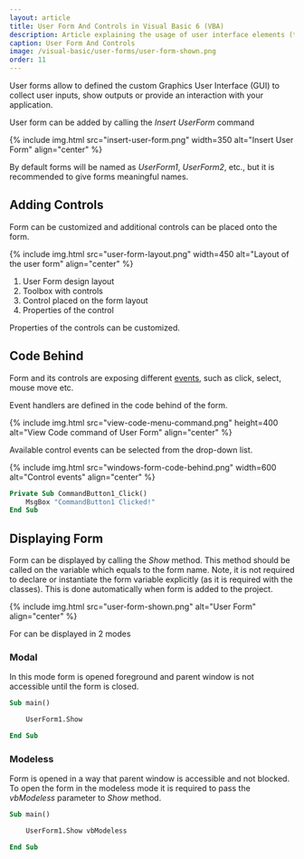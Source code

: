 ```yaml
---
layout: article
title: User Form And Controls in Visual Basic 6 (VBA)
description: Article explaining the usage of user interface elements (text box, combo box, list etc.) and forms in Visual Basic 6 (VBA)
caption: User Form And Controls
image: /visual-basic/user-forms/user-form-shown.png
order: 11
---
```

User forms allow to defined the custom Graphics User Interface (GUI) to collect user inputs, show outputs or provide an interaction with your application.

User form can be added by calling the *Insert UserForm* command

{% include img.html src="insert-user-form.png" width=350 alt="Insert User Form" align="center" %}

By default forms will be named as *UserForm1*, *UserForm2*, etc., but it is recommended to give forms meaningful names.

## Adding Controls

Form can be customized and additional controls can be placed onto the form.

{% include img.html src="user-form-layout.png" width=450 alt="Layout of the user form" align="center" %}

1. User Form design layout
1. Toolbox with controls
1. Control placed on the form layout
1. Properties of the control

Properties of the controls can be customized.

## Code Behind

Form and its controls are exposing different [events](/visual-basic/events/), such as click, select, mouse move etc.

Event handlers are defined in the code behind of the form.

{% include img.html src="view-code-menu-command.png" height=400 alt="View Code command of User Form" align="center" %}

Available control events can be selected from the drop-down list.

{% include img.html src="windows-form-code-behind.png" width=600 alt="Control events" align="center" %}

~~~vb
Private Sub CommandButton1_Click()
    MsgBox "CommandButton1 Clicked!"
End Sub
~~~

## Displaying Form

Form can be displayed by calling the *Show* method. This method should be called on the variable which equals to the form name. Note, it is not required to declare or instantiate the form variable explicitly (as it is required with the classes). This is done automatically when form is added to the project.

{% include img.html src="user-form-shown.png" alt="User Form" align="center" %}

For can be displayed in 2 modes

### Modal

In this mode form is opened foreground and parent window is not accessible until the form is closed.

~~~vb
Sub main()

    UserForm1.Show

End Sub
~~~

### Modeless

Form is opened in a way that parent window is accessible and not blocked. To open the form in the modeless mode it is required to pass the *vbModeless* parameter to *Show* method.

~~~vb
Sub main()

    UserForm1.Show vbModeless

End Sub
~~~

